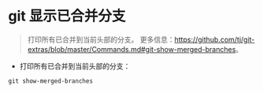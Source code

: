 # git 显示已合并分支

> 打印所有已合并到当前头部的分支。
> 更多信息：<https://github.com/tj/git-extras/blob/master/Commands.md#git-show-merged-branches>。

- 打印所有已合并到当前头部的分支：

`git show-merged-branches`